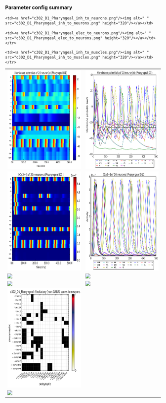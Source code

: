 ### Parameter config summary 
<table>

<tr>
  <td><a href="neurons_D1_Pharyngeal.png"/><img alt=" " src="neurons_D1_Pharyngeal.png" height="320"/></a></td>
  <td><a href="traces_neuron_Pharyngeal_D1.png"/><img alt=" " src="traces_neuron_Pharyngeal_D1.png" height="320"/></a></td>
</tr>

<tr>
  <td><a href="neuron_activity_D1_Pharyngeal.png"/><img alt=" " src="neuron_activity_D1_Pharyngeal.png" height="320"/></a></td>
  <td><a href="traces_neuron_activity_Pharyngeal_D1.png"/><img alt=" " src="traces_neuron_activity_Pharyngeal_D1.png" height="320"/></a></td>
</tr>

<tr>
  <td><a href="muscles_D1_Pharyngeal.png"/><img alt=" " src="muscles_D1_Pharyngeal.png" height="320"/></a></td>
  <td><a href="traces_muscles_Pharyngeal_D1.png"/><img alt=" " src="traces_muscles_Pharyngeal_D1.png" height="320"/></a></td>
</tr>

<tr>
  <td><a href="muscle_activity_D1_Pharyngeal.png"/><img alt=" " src="muscle_activity_D1_Pharyngeal.png" height="320"/></a></td>
  <td><a href="traces_muscles_activity_Pharyngeal_D1.png"/><img alt=" " src="traces_muscles_activity_Pharyngeal_D1.png" height="320"/></a></td>
</tr>

<tr><td><a href="c302_D1_Pharyngeal_exc_to_neurons.png"/><img alt=" " src="c302_D1_Pharyngeal_exc_to_neurons.png" height="320"/></a></td>

    <td><a href="c302_D1_Pharyngeal_inh_to_neurons.png"/><img alt=" " src="c302_D1_Pharyngeal_inh_to_neurons.png" height="320"/></a></td>

    <td><a href="c302_D1_Pharyngeal_elec_to_neurons.png"/><img alt=" " src="c302_D1_Pharyngeal_elec_to_neurons.png" height="320"/></a></td></tr>

<tr><td><a href="c302_D1_Pharyngeal_exc_to_muscles.png"/><img alt=" " src="c302_D1_Pharyngeal_exc_to_muscles.png" height="320"/></a></td>

    <td><a href="c302_D1_Pharyngeal_inh_to_muscles.png"/><img alt=" " src="c302_D1_Pharyngeal_inh_to_muscles.png" height="320"/></a></td></tr>
</table>
